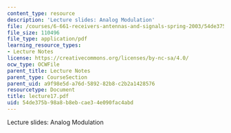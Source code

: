 ```yaml
---
content_type: resource
description: 'Lecture slides: Analog Modulation'
file: /courses/6-661-receivers-antennas-and-signals-spring-2003/54de375b98a8b8ebcae34e090fac4abd_lecture17.pdf
file_size: 110496
file_type: application/pdf
learning_resource_types:
- Lecture Notes
license: https://creativecommons.org/licenses/by-nc-sa/4.0/
ocw_type: OCWFile
parent_title: Lecture Notes
parent_type: CourseSection
parent_uid: a9f98e5d-a76d-5892-82b8-c2b2a1428576
resourcetype: Document
title: lecture17.pdf
uid: 54de375b-98a8-b8eb-cae3-4e090fac4abd
---
```

Lecture slides: Analog Modulation